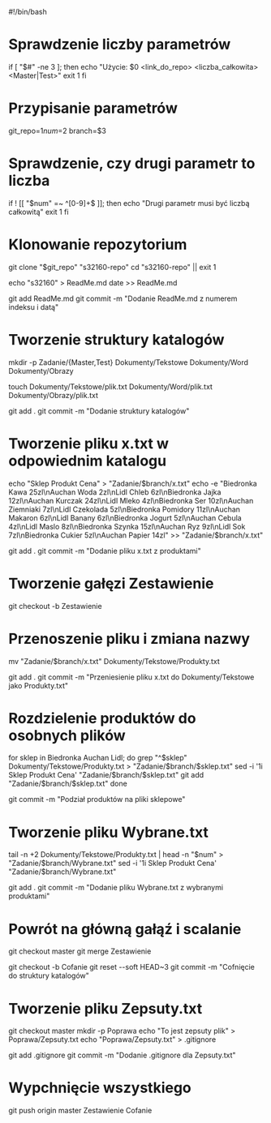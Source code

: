 #!/bin/bash

# Sprawdzenie liczby parametrów
if [ "$#" -ne 3 ]; then
    echo "Użycie: $0 <link_do_repo> <liczba_całkowita> <Master|Test>"
    exit 1
fi

# Przypisanie parametrów
git_repo=$1
num=$2
branch=$3

# Sprawdzenie, czy drugi parametr to liczba
if ! [[ "$num" =~ ^[0-9]+$ ]]; then
    echo "Drugi parametr musi być liczbą całkowitą"
    exit 1
fi

# Klonowanie repozytorium
git clone "$git_repo" "s32160-repo"
cd "s32160-repo" || exit 1

echo "s32160" > ReadMe.md
date >> ReadMe.md

git add ReadMe.md
git commit -m "Dodanie ReadMe.md z numerem indeksu i datą"

# Tworzenie struktury katalogów
mkdir -p Zadanie/{Master,Test} Dokumenty/Tekstowe Dokumenty/Word Dokumenty/Obrazy

touch Dokumenty/Tekstowe/plik.txt Dokumenty/Word/plik.txt Dokumenty/Obrazy/plik.txt

git add .
git commit -m "Dodanie struktury katalogów"

# Tworzenie pliku x.txt w odpowiednim katalogu
echo "Sklep Produkt Cena" > "Zadanie/$branch/x.txt"
echo -e "Biedronka Kawa 25zl\nAuchan Woda 2zl\nLidl Chleb 6zl\nBiedronka Jajka 12zl\nAuchan Kurczak 24zl\nLidl Mleko 4zl\nBiedronka Ser 10zl\nAuchan Ziemniaki 7zl\nLidl Czekolada 5zl\nBiedronka Pomidory 11zl\nAuchan Makaron 6zl\nLidl Banany 6zl\nBiedronka Jogurt 5zl\nAuchan Cebula 4zl\nLidl Maslo 8zl\nBiedronka Szynka 15zl\nAuchan Ryz 9zl\nLidl Sok 7zl\nBiedronka Cukier 5zl\nAuchan Papier 14zl" >> "Zadanie/$branch/x.txt"

git add .
git commit -m "Dodanie pliku x.txt z produktami"

# Tworzenie gałęzi Zestawienie
git checkout -b Zestawienie

# Przenoszenie pliku i zmiana nazwy
mv "Zadanie/$branch/x.txt" Dokumenty/Tekstowe/Produkty.txt

git add .
git commit -m "Przeniesienie pliku x.txt do Dokumenty/Tekstowe jako Produkty.txt"

# Rozdzielenie produktów do osobnych plików
for sklep in Biedronka Auchan Lidl; do
    grep "^$sklep" Dokumenty/Tekstowe/Produkty.txt > "Zadanie/$branch/$sklep.txt"
    sed -i '1i Sklep Produkt Cena' "Zadanie/$branch/$sklep.txt"
    git add "Zadanie/$branch/$sklep.txt"
done

git commit -m "Podział produktów na pliki sklepowe"

# Tworzenie pliku Wybrane.txt
tail -n +2 Dokumenty/Tekstowe/Produkty.txt | head -n "$num" > "Zadanie/$branch/Wybrane.txt"
sed -i '1i Sklep Produkt Cena' "Zadanie/$branch/Wybrane.txt"

git add .
git commit -m "Dodanie pliku Wybrane.txt z wybranymi produktami"

# Powrót na główną gałąź i scalanie
git checkout master
git merge Zestawienie

git checkout -b Cofanie
git reset --soft HEAD~3
git commit -m "Cofnięcie do struktury katalogów"

# Tworzenie pliku Zepsuty.txt
git checkout master
mkdir -p Poprawa
echo "To jest zepsuty plik" > Poprawa/Zepsuty.txt
echo "Poprawa/Zepsuty.txt" > .gitignore

git add .gitignore
git commit -m "Dodanie .gitignore dla Zepsuty.txt"

# Wypchnięcie wszystkiego
git push origin master Zestawienie Cofanie
